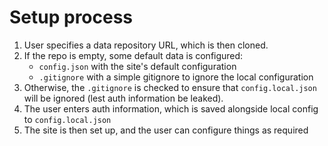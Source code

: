 # Setup process

1. User specifies a data repository URL, which is then cloned.
2. If the repo is empty, some default data is configured:
    * `config.json` with the site's default configuration
    * `.gitignore` with a simple gitignore to ignore the local configuration
3. Otherwise, the `.gitignore` is checked to ensure that `config.local.json`
   will be ignored (lest auth information be leaked).
4. The user enters auth information, which is saved alongside local config
   to `config.local.json`
5. The site is then set up, and the user can configure things as required
